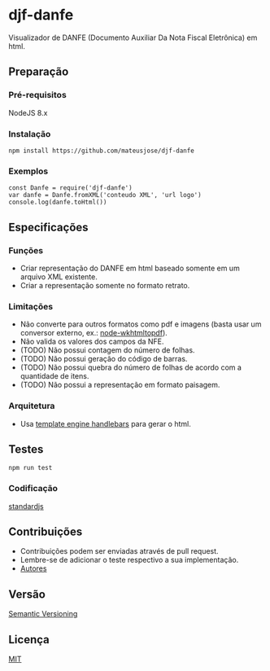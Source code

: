 # djf-danfe
Visualizador de DANFE (Documento Auxiliar Da Nota Fiscal Eletrônica) em html.

## Preparação

### Pré-requisitos

NodeJS 8.x

### Instalação

```
npm install https://github.com/mateusjose/djf-danfe
```

### Exemplos

```
const Danfe = require('djf-danfe')
var danfe = Danfe.fromXML('conteudo XML', 'url logo')
console.log(danfe.toHtml())
```


## Especificações

### Funções

* Criar representação do DANFE em html baseado somente em um arquivo XML existente.
* Criar a representação somente no formato retrato.

### Limitações

* Não converte para outros formatos como pdf e imagens (basta usar um conversor externo, ex.: [node-wkhtmltopdf](https://github.com/devongovett/node-wkhtmltopdf)).
* Não valida os valores dos campos da NFE.
* (TODO) Não possui contagem do número de folhas.
* (TODO) Não possui geração do código de barras.
* (TODO) Não possui quebra do número de folhas de acordo com a quantidade de itens.
* (TODO) Não possui a representação em formato paisagem.

### Arquitetura

* Usa [template engine handlebars](https://github.com/wycats/handlebars.js) para gerar o html.

## Testes

```
npm run test
```

### Codificação

[standardjs](https://standardjs.com/rules.html)


## Contribuições

* Contribuições podem ser enviadas através de pull request.
* Lembre-se de adicionar o teste respectivo a sua implementação.
* [Autores](https://github.com/djalmaoliveira/djf-danfe/contributors)

## Versão

[Semantic Versioning](http://semver.org/)


## Licença

[MIT](https://github.com/djalmaoliveira/djf-danfe/blob/master/LICENSE)
